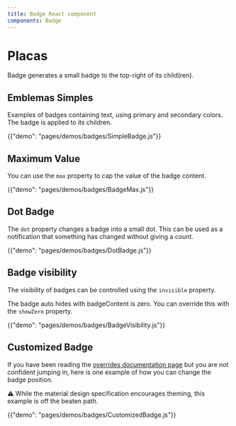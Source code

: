 ```yaml
---
title: Badge React component
components: Badge
---
```

# Placas

<p class="description">Badge generates a small badge to the top-right of its child(ren).</p>

## Emblemas Simples

Examples of badges containing text, using primary and secondary colors. The badge is applied to its children.

{{"demo": "pages/demos/badges/SimpleBadge.js"}}

## Maximum Value

You can use the `max` property to cap the value of the badge content.

{{"demo": "pages/demos/badges/BadgeMax.js"}}

## Dot Badge

The `dot` property changes a badge into a small dot. This can be used as a notification that something has changed without giving a count.

{{"demo": "pages/demos/badges/DotBadge.js"}}

## Badge visibility

The visibility of badges can be controlled using the `invisible` property.

The badge auto hides with badgeContent is zero. You can override this with the `showZero` property.

{{"demo": "pages/demos/badges/BadgeVisibility.js"}}

## Customized Badge

If you have been reading the [overrides documentation page](/customization/overrides/) but you are not confident jumping in, here is one example of how you can change the badge position.

⚠️ While the material design specification encourages theming, this example is off the beaten path.

{{"demo": "pages/demos/badges/CustomizedBadge.js"}}